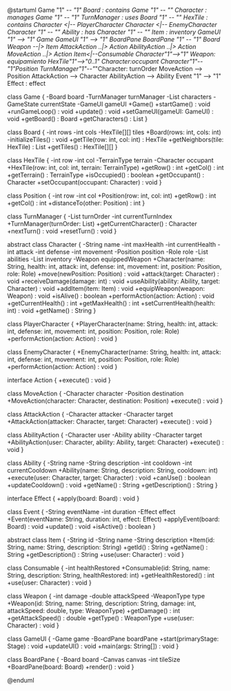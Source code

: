 @startuml
 Game "1" *-- "1" Board : contains
 Game "1" *-- "*" Character : manages
 Game "1" *-- "1" TurnManager : uses
 Board "1" *-- "*" HexTile : contains
 Character <|-- PlayerCharacter
 Character <|-- EnemyCharacter
 Character "1" *-- "*" Ability : has
 Character "1" *-- "*" Item : inventory
 GameUI "1" --> "1" Game
 GameUI "1" --> "1" BoardPane
 BoardPane "1" *-- "1" Board
 Weapon --|> Item
 AttackAction ..|> Action
 AbilityAction ..|> Action
 MoveAction ..|> Action
 Item<|--Consumable
 Character"1"-->"1" Weapon: equipamiento
 HexTile"1"-->"0..1" Character:occupant
 Character"1"*--"1"Position
 TurnManager"1"*--"*"Character: turnOrder
 MoveAction --> Position
 AttackAction --> Character
 AbilityAction --> Ability
 Event "1" --> "1" Effect : effect

class Game {
    -Board board
    -TurnManager turnManager
    -List<Character> characters
    -GameState currentState
    -GameUI gameUI
    +Game()
    +startGame() : void
    +runGameLoop() : void
    +update() : void
    +setGameUI(gameUI: GameUI) : void
    +getBoard() : Board
    +getCharacters() : List<Character>
}

class Board {
    -int rows
    -int cols
    -HexTile[][] tiles
    +Board(rows: int, cols: int)
    -initializeTiles() : void
    +getTile(row: int, col: int) : HexTile
    +getNeighbors(tile: HexTile) : List<HexTile>
    +getTiles() : HexTile[][]
}

class HexTile {
    -int row
    -int col
    -TerrainType terrain
    -Character occupant
    +HexTile(row: int, col: int, terrain: TerrainType)
    +getRow() : int
    +getCol() : int
    +getTerrain() : TerrainType
    +isOccupied() : boolean
    +getOccupant() : Character
    +setOccupant(occupant: Character) : void
}

class Position {
    -int row
    -int col
    +Position(row: int, col: int)
    +getRow() : int
    +getCol() : int
    +distanceTo(other: Position) : int
}

class TurnManager {
    -List<Character> turnOrder
    -int currentTurnIndex
    +TurnManager(turnOrder: List<Character>)
    +getCurrentCharacter() : Character
    +nextTurn() : void
    +resetTurn() : void
}

abstract class Character {
    -String name
    -int maxHealth
    -int currentHealth
    -int attack
    -int defense
    -int movement
    -Position position
    -Role role
    -List<Ability> abilities
    -List<Item> inventory
    -Weapon equippedWeapon
    +Character(name: String, health: int, attack: int, defense: int, movement: int, position: Position, role: Role)
    +move(newPosition: Position) : void
    +attack(target: Character) : void
    +receiveDamage(damage: int) : void
    +useAbility(ability: Ability, target: Character) : void
    +addItem(item: Item) : void
    +equipWeapon(weapon: Weapon) : void
    +isAlive() : boolean
    +performAction(action: Action) : void
    +getCurrentHealth() : int
    +getMaxHealth() : int
    +setCurrentHealth(health: int) : void
    +getName() : String
}

class PlayerCharacter {
    +PlayerCharacter(name: String, health: int, attack: int, defense: int, movement: int, position: Position, role: Role)
    +performAction(action: Action) : void
}

class EnemyCharacter {
    +EnemyCharacter(name: String, health: int, attack: int, defense: int, movement: int, position: Position, role: Role)
    +performAction(action: Action) : void
}

interface Action {
    +execute() : void
}

class MoveAction {
    -Character character
    -Position destination
    +MoveAction(character: Character, destination: Position)
    +execute() : void
}


class AttackAction {
    -Character attacker
    -Character target
    +AttackAction(attacker: Character, target: Character)
    +execute() : void
}

class AbilityAction {
    -Character user
    -Ability ability
    -Character target
    +AbilityAction(user: Character, ability: Ability, target: Character)
    +execute() : void
}


class Ability {
    -String name
    -String description
    -int cooldown
    -int currentCooldown
    +Ability(name: String, description: String, cooldown: int)
    +execute(user: Character, target: Character) : void
    +canUse() : boolean
    +updateCooldown() : void
    +getName() : String
    +getDescription() : String
}

interface Effect {
    +apply(board: Board) : void
}

class Event {
    -String eventName
    -int duration
    -Effect effect
    +Event(eventName: String, duration: int, effect: Effect)
    +applyEvent(board: Board) : void
    +update() : void
    +isActive() : boolean
}

abstract class Item {
    -String id
    -String name
    -String description
    +Item(id: String, name: String, description: String)
    +getId() : String
    +getName() : String
    +getDescription() : String
    +use(user: Character) : void
}

class Consumable {
    -int healthRestored
    +Consumable(id: String, name: String, description: String, healthRestored: int)
    +getHealthRestored() : int
    +use(user: Character) : void
}

class Weapon {
    -int damage
    -double attackSpeed
    -WeaponType type
    +Weapon(id: String, name: String, description: String, damage: int, attackSpeed: double, type: WeaponType)
    +getDamage() : int
    +getAttackSpeed() : double
    +getType() : WeaponType
    +use(user: Character) : void
}

class GameUI {
    -Game game
    -BoardPane boardPane
    +start(primaryStage: Stage) : void
    +updateUI() : void
    +main(args: String[]) : void
}

class BoardPane {
    -Board board
    -Canvas canvas
    -int tileSize
    +BoardPane(board: Board)
    +render() : void
}

@enduml
